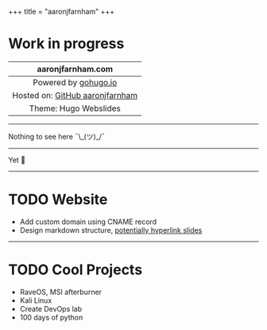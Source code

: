 +++
title = "aaronjfarnham"
+++

# Work in progress

| aaronjfarnham.com|
|:---:|
| Powered by [gohugo.io](https://gohugo.io/) |
| Hosted on: [GitHub aaronjfarnham](https://github.com/aaronjfarnham/aaronjfarnham.github.io) |
| Theme: Hugo Webslides |

---

Nothing to see here ¯\\\_(ツ)_/¯

---
<!--: .wrap .size-70 ..aligncenter -->

Yet 👀

---

# TODO Website  
- Add custom domain using CNAME record
- Design markdown structure, [potentially hyperlink slides](https://github.com/webslides/WebSlides/wiki/Core-API#options)

---

# TODO Cool Projects

- RaveOS, MSI afterburner
- Kali Linux
- Create DevOps lab
- 100 days of python